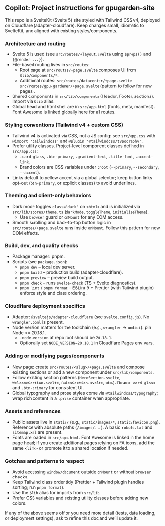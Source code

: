 ## Copilot: Project instructions for gpugarden-site

This repo is a SvelteKit (Svelte 5) site styled with Tailwind CSS v4, deployed on Cloudflare (adapter-cloudflare). Keep changes small, idiomatic to SvelteKit, and aligned with existing styles/components.

### Architecture and routing

- Svelte 5 is used (see `src/routes/+layout.svelte` using `$props()` and `{@render ...}`).
- File-based routing lives in `src/routes`:
  - Root page at `src/routes/+page.svelte` composes UI from `$lib/components/*`.
  - Additional routes: `src/routes/datacenter/+page.svelte`, `src/routes/gpu-gardener/+page.svelte` (pattern to follow for new pages).
- Shared components in `src/lib/components` (Header, Footer, sections). Import via `$lib` alias.
- Global head and html shell are in `src/app.html` (fonts, meta, manifest). Font Awesome is linked globally here for all routes.

### Styling conventions (Tailwind v4 + custom CSS)

- Tailwind v4 is activated via CSS, not a JS config: see `src/app.css` with `@import 'tailwindcss'` and `@plugin '@tailwindcss/typography'`.
- Prefer utility classes. Project-level component classes defined in `src/app.css`:
  - `.card-glass`, `.btn-primary`, `.gradient-text`, `.title-font`, `.accent-link`.
  - Brand colors are CSS variables under `:root` (`--primary`, `--secondary`, `--accent`).
- Links default to yellow accent via a global selector; keep button links opt-out (`btn-primary`, or explicit classes) to avoid underlines.

### Theming and client-only behaviors

- Dark mode toggles `class="dark"` on `<html>` and is initialized via `src/lib/stores/theme.ts` (`darkMode`, `toggleTheme`, `initializeTheme`).
  - Use `browser` guard or `onMount` for any DOM access.
- Smooth scrolling and back-to-top button logic in `src/routes/+page.svelte` runs inside `onMount`. Follow this pattern for new DOM effects.

### Build, dev, and quality checks

- Package manager: pnpm.
- Scripts (see `package.json`):
  - `pnpm dev` – local dev server.
  - `pnpm build` – production build (adapter-cloudflare).
  - `pnpm preview` – preview build output.
  - `pnpm check` – runs `svelte-check` (TS + Svelte diagnostics).
  - `pnpm lint` / `pnpm format` – ESLint 9 + Prettier (with Tailwind plugin) enforce style and class ordering.

### Cloudflare deployment specifics

- Adapter: `@sveltejs/adapter-cloudflare` (see `svelte.config.js`). No `wrangler.toml` is present.
- Node version matters for the toolchain (e.g., `wrangler` → `undici`): pin Node >= 20.18.1.
  - `.node-version` at repo root should be `20.18.1`.
  - Optionally set `NODE_VERSION=20.18.1` in Cloudflare Pages env vars.

### Adding or modifying pages/components

- New page: create `src/routes/<slug>/+page.svelte` and compose existing sections or add a new component under `src/lib/components`.
- Follow existing section patterns (`HeroSection.svelte`, `WelcomeSection.svelte`, `RulesSection.svelte`, etc.). Reuse `.card-glass` and `.btn-primary` for consistent UI.
- Global typography and prose styles come via `@tailwindcss/typography`; wrap rich content in a `.prose` container when appropriate.

### Assets and references

- Public assets live in `static/` (e.g., `static/images/*`, `static/favicon.png`). Reference with absolute paths (`/images/...`). A basic `robots.txt` and `sitemap.xml` are present.
- Fonts are loaded in `src/app.html`. Font Awesome is linked in the home page head; if you create additional pages relying on FA icons, add the same `<link>` or promote it to a shared location if needed.

### Gotchas and patterns to respect

- Avoid accessing `window/document` outside `onMount` or without `browser` checks.
- Keep Tailwind class order tidy (Prettier + Tailwind plugin handles sorting; run `pnpm format`).
- Use the `$lib` alias for imports from `src/lib`.
- Prefer CSS variables and existing utility classes before adding new colors.

If any of the above seems off or you need more detail (tests, data loading, or deployment settings), ask to refine this doc and we’ll update it.
